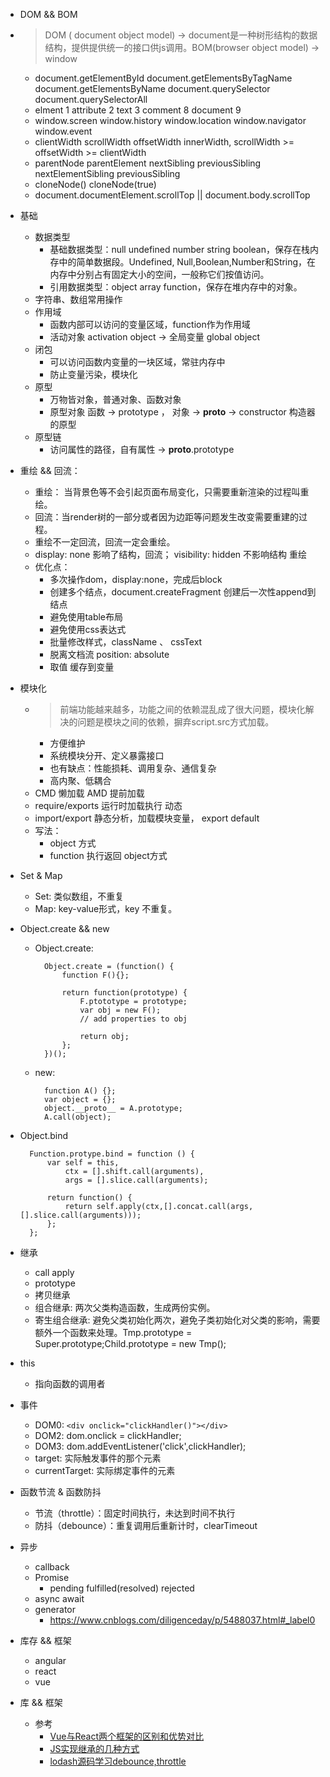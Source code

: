 - DOM && BOM
- > DOM ( document object model) -> document是一种树形结构的数据结构，提供提供统一的接口供js调用。BOM(browser object model) -> window
    - document.getElementById document.getElementsByTagName document.getElementsByName document.querySelector document.querySelectorAll
    - elment 1 attribute 2 text 3 comment 8 document 9
    - window.screen window.history window.location window.navigator window.event
    - clientWidth scrollWidth offsetWidth innerWidth, scrollWidth >= offsetWidth >= clientWidth
    - parentNode parentElement nextSibling previousSibling nextElementSibling previousSibling
    - cloneNode() cloneNode(true)
    - document.documentElement.scrollTop || document.body.scrollTop

- 基础
    - 数据类型
        - 基础数据类型：null undefined number string boolean，保存在栈内存中的简单数据段。Undefined, Null,Boolean,Number和String，在内存中分别占有固定大小的空间，一般称它们按值访问。
        - 引用数据类型：object array function，保存在堆内存中的对象。
    - 字符串、数组常用操作
    - 作用域
        - 函数内部可以访问的变量区域，function作为作用域
        - 活动对象 activation object -> 全局变量  global object
    - 闭包
        - 可以访问函数内变量的一块区域，常驻内存中
        - 防止变量污染，模块化
    - 原型
        - 万物皆对象，普通对象、函数对象
        - 原型对象 函数 -> prototype ， 对象 -> __proto__ -> constructor 构造器的原型
    - 原型链
        - 访问属性的路径，自有属性 -> __proto__.prototype
- 重绘 && 回流：
    - 重绘： 当背景色等不会引起页面布局变化，只需要重新渲染的过程叫重绘。
    - 回流：当render树的一部分或者因为边距等问题发生改变需要重建的过程。
    - 重绘不一定回流，回流一定会重绘。
    - display: none 影响了结构，回流； visibility: hidden 不影响结构 重绘
    - 优化点：
        - 多次操作dom，display:none，完成后block
        - 创建多个结点，document.createFragment 创建后一次性append到结点
        - 避免使用table布局
        - 避免使用css表达式
        - 批量修改样式，className 、 cssText 
        - 脱离文档流 position: absolute
        - 取值 缓存到变量
- 模块化
    - > 前端功能越来越多，功能之间的依赖混乱成了很大问题，模块化解决的问题是模块之间的依赖，摒弃script.src方式加载。
        - 方便维护
        - 系统模块分开、定义暴露接口
        - 也有缺点：性能损耗、调用复杂、通信复杂
        - 高内聚、低耦合
    - CMD 懒加载  AMD 提前加载
    - require/exports 运行时加载执行 动态
    - import/export 静态分析，加载模块变量， export default
    - 写法：
        - object 方式
        - function 执行返回 object方式

- Set & Map
    - Set: 类似数组，不重复
    - Map: key-value形式，key 不重复。

- Object.create && new
    - Object.create: 

            Object.create = (function() {
                function F(){};

                return function(prototype) {
                    F.ptototype = prototype;
                    var obj = new F();
                    // add properties to obj

                    return obj;
                };
            })();
    - new: 

            function A() {};
            var object = {};
            object.__proto__ = A.prototype;
            A.call(object);
- Object.bind
        
        Function.protype.bind = function () {
            var self = this,
                ctx = [].shift.call(arguments),
                args = [].slice.call(arguments);

            return function() {
                return self.apply(ctx,[].concat.call(args,[].slice.call(arguments)));
            };
        };
- 继承
    - call apply
    - prototype
    - 拷贝继承
    - 组合继承: 两次父类构造函数，生成两份实例。
    - 寄生组合继承: 避免父类初始化两次，避免子类初始化对父类的影响，需要额外一个函数来处理。Tmp.prototype = Super.prototype;Child.prototype = new Tmp();

- this
    - 指向函数的调用者

- 事件
    - DOM0: `<div onclick="clickHandler()"></div>`
    - DOM2: dom.onclick = clickHandler;
    - DOM3: dom.addEventListener('click',clickHandler);
    - target: 实际触发事件的那个元素
    - currentTarget: 实际绑定事件的元素

- 函数节流 & 函数防抖
    - 节流（throttle）：固定时间执行，未达到时间不执行
    - 防抖（debounce）：重复调用后重新计时，clearTimeout

- 异步
    - callback
    - Promise
        - pending fulfilled(resolved) rejected
    - async await
    - generator
        - https://www.cnblogs.com/diligenceday/p/5488037.html#_label0

- 库存 && 框架
    - angular
    - react
    - vue

- 库 && 框架
    - 参考
        - [Vue与React两个框架的区别和优势对比](http://caibaojian.com/vue-vs-react.html)
        - [JS实现继承的几种方式](https://www.cnblogs.com/humin/p/4556820.html)
        - [lodash源码学习debounce,throttle](https://www.cnblogs.com/wandiao/p/7223269.html)